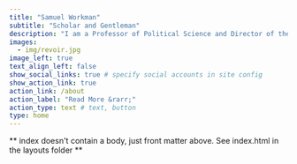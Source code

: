 ```yaml
---
title: "Samuel Workman"
subtitle: "Scholar and Gentleman"
description: "I am a Professor of Political Science and Director of the Institute for Policy Research and Public Affairs in the John D. 'Jay' Rockefeller School of Policy and Politics at West Virginia University. This is my personal home on the web. I am a native West Virginian and a connoisseur of nature, botanical gardens, old things, and imbibing culture. Take a look around for projects, data, or recipes."
images:
  - img/revoir.jpg
image_left: true
text_align_left: false
show_social_links: true # specify social accounts in site config
show_action_link: true
action_link: /about
action_label: "Read More &rarr;"
action_type: text # text, button
type: home
---
```


** index doesn't contain a body, just front matter above.
See index.html in the layouts folder **
